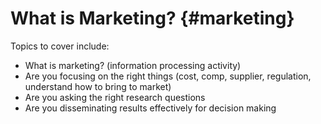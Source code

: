 
# What is Marketing? {#marketing}

Topics to cover include: 

 - What is marketing? (information processing activity)
 - Are you focusing on the right things (cost, comp, supplier, regulation, understand 
 how to bring to market)
 - Are you asking the right research questions
 - Are you disseminating results effectively for decision making
